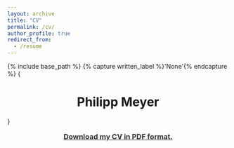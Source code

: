 ```yaml
---
layout: archive
title: "CV"
permalink: /cv/
author_profile: true
redirect_from:
  - /resume
---
```


{% include base_path %}
{% capture written_label %}'None'{% endcapture %}
{<h1 class="western" align="center"><b>Philipp Meyer</b></h1>}

<p style="line-height: 1.5;" align="center"><span style="font-size: medium;"><a style="line-height: 1.5;" href="https://www.ipw.uni-hannover.de/fileadmin/politische_wissenschaft/01_Academic_CV_Philipp_Meyer.pdf"><span style="color: #333333;"><span style="font-size: medium;"><b>Download my CV in PDF format.</b></span></span></a>
  

